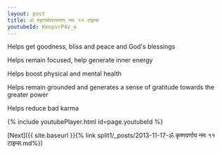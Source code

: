 ```yaml
---
layout: post
title: ॐ महागर्भपरायणाय नमः ११ टाइम्स
youtubeId: KeopvrP4v_o
---
```

 
 
Helps get goodness, bliss and peace and God's blessings
 
Helps remain focused, help generate inner energy 
 
Helps boost physical and mental health 
 
Helps remain grounded and generates a sense of gratitude towards the greater power 
 
Helps reduce bad karma
 
 
 
 


{% include youtubePlayer.html id=page.youtubeId %}
 
[Next]({{ site.baseurl }}{% link  split1/_posts/2013-11-17-ॐ कृष्णवर्णाय नमः ११ टाइम्स.md%})
 
